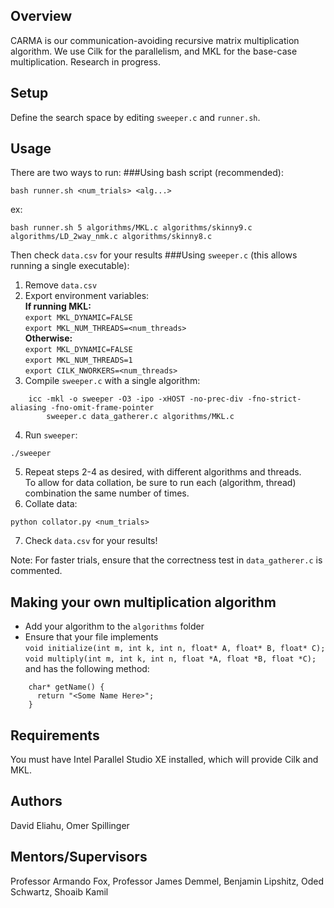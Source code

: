 ## Overview
CARMA is our communication-avoiding recursive matrix multiplication algorithm. We use Cilk for the parallelism, and MKL for the base-case multiplication. Research in progress.
## Setup
Define the search space by editing `sweeper.c` and `runner.sh`.
## Usage
There are two ways to run:
###Using bash script (recommended):
```
bash runner.sh <num_trials> <alg...>
```
ex:
```
bash runner.sh 5 algorithms/MKL.c algorithms/skinny9.c algorithms/LD_2way_nmk.c algorithms/skinny8.c
```
Then check ```data.csv``` for your results
###Using ```sweeper.c``` (this allows running a single executable):
1.  Remove ```data.csv```
2.  Export environment variables:  
    **If running MKL:**  
        `export MKL_DYNAMIC=FALSE`  
        `export MKL_NUM_THREADS=<num_threads>`  
    **Otherwise:**  
        `export MKL_DYNAMIC=FALSE`  
        `export MKL_NUM_THREADS=1`  
        `export CILK_NWORKERS=<num_threads>`  
3.  Compile `sweeper.c` with a single algorithm:  

```
    icc -mkl -o sweeper -O3 -ipo -xHOST -no-prec-div -fno-strict-aliasing -fno-omit-frame-pointer  
        sweeper.c data_gatherer.c algorithms/MKL.c
```
4.  Run `sweeper`:  
```
./sweeper
```
5.  Repeat steps 2-4 as desired, with different algorithms and threads.  
    To allow for data collation, be sure to run each (algorithm, thread) combination the same number of times.
6.  Collate data:  
```
python collator.py <num_trials>
```
7.  Check `data.csv` for your results!  

Note: For faster trials, ensure that the correctness test in `data_gatherer.c` is commented.

## Making your own multiplication algorithm
*  Add your algorithm to the `algorithms` folder
*  Ensure that your file implements  
    `void initialize(int m, int k, int n, float* A, float* B, float* C);`  
    `void multiply(int m, int k, int n, float *A, float *B, float *C);`  
    and has the following method:  

```
    char* getName() {  
      return "<Some Name Here>";  
    }  
```

## Requirements
You must have Intel Parallel Studio XE installed, which will provide Cilk and MKL.

## Authors
David Eliahu, Omer Spillinger

## Mentors/Supervisors
Professor Armando Fox, Professor James Demmel, Benjamin Lipshitz, Oded Schwartz, Shoaib Kamil
